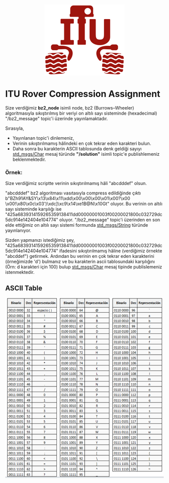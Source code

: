 <div align="center">

<img src="media/iturover.png" width="256" height="225" />
</div>

# ITU Rover Compression Assignment
Size verdiğimiz **bz2_node** isimli node, bz2 (Burrows–Wheeler) algoritmasıyla sıkıştırılmış bir veriyi on altılı sayı sisteminde (hexadecimal) "/bz2_message" topic'i üzerinde yayınlamaktadır.


Sırasıyla, 
* Yayınlanan topic'i dinlemeniz,
* Verinin sıkıştırılmamış hâlindeki en çok tekrar eden karakteri bulun.
* Daha sonra bu karakterin ASCII tablosunda denk geldiği sayıyı [std_msgs/Char](http://docs.ros.org/en/noetic/api/std_msgs/html/msg/Char.html) mesaj türünde **"/solution"** isimli topic'e publishlemeniz beklenmektedir.

### Örnek:

Size verdiğimiz scriptte verinin sıkıştırılmamış hâli "abcdddef" olsun.

"abcdddef" bz2 algoritması vasıtasıyla compress edildiğinde çıktı b"BZh91AY&SY\x13\x84\x11\xdd\x00\x00\x00\x01\x00?\x00 \x00!\x80\x0c\x03')\xdc]\xc9\x14\xe1B@N\x10Gt" oluyor. Bu verinin on altılı sayı sisteminde karşılığı ise "425a6839314159265359138411dd00000001003f00200021800c032729dc5dc914e142404e104774" oluyor. "/bz2_message" topic'i üzerinden en son elde ettiğimiz on altılı sayı sistemi formunda [std_msgs/String](http://docs.ros.org/en/noetic/api/std_msgs/html/msg/String.html) türünde yayınlanıyor.

Sizden yapmanızı istediğimiz şey, "425a6839314159265359138411dd00000001003f00200021800c032729dc5dc914e142404e104774" ifadesini sıkıştırılmamış hâline (verdiğimiz örnekte "abcddef") getirmek. Ardından bu verinin en çok tekrar eden karakterini (örneğimizde 'd') bulmanız ve bu karakterin ascii tablosundaki karşılığını (Örn: d karakteri için 100) bulup [std_msgs/Char](http://docs.ros.org/en/noetic/api/std_msgs/html/msg/Char.html) mesaj tipinde publislemeniz istenmektedir.

## ASCII Table
![ASCII Table](/media/ascii-table.png)

